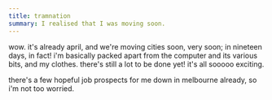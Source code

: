 ```yaml
---
title: tramnation
summary: I realised that I was moving soon.
---
```


wow. it's already april, and we're moving cities soon, very soon; in nineteen days, in fact! i'm basically packed apart from the computer and its various bits, and my clothes. there's still a lot to be done yet! it's all sooooo exciting.

there's a few hopeful job prospects for me down in melbourne already, so i'm not too worried.